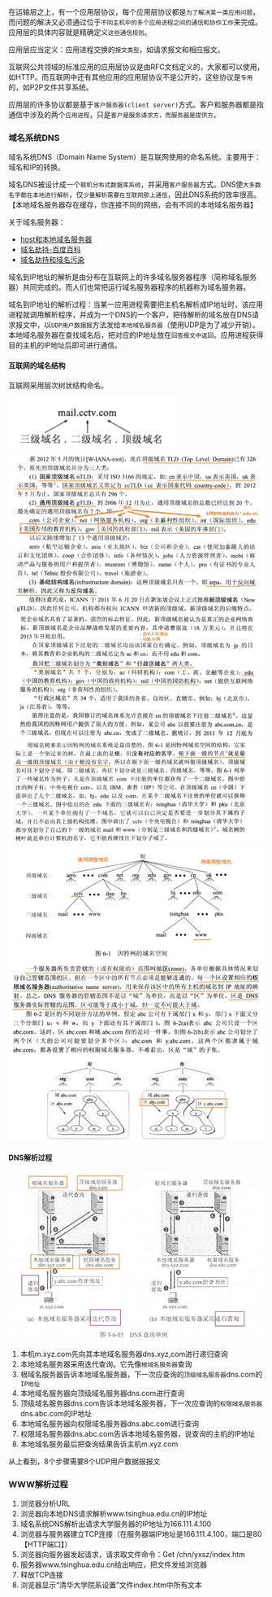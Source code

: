 在运输层之上，有一个应用层协议，每个应用层协议都是`为了解决某一类应用问题`，而问题的解决又必须通过位于`不同主机中的多个应用进程之间的通信和协作工作`来完成。应用层的具体内容就是精确定义`这些通信规则`。

应用层应当定义：应用进程交换的`报文类型`，如请求报文和相应报文。

互联网公共领域的标准应用的应用层协议是由RFC文档定义的，大家都可以使用，如HTTP。而互联网中还有其他应用的应用层协议不是公开的，这些协议是`专用`的，如P2P文件共享系统。

应用层的许多协议都是基于`客户服务器(client server)`方式。客户和服务器都是指通信中涉及的两个`应用进程`，只是`客户是服务请求方，而服务器是提供方`。

### 域名系统DNS

域名系统DNS（Domain Name System）是互联网使用的命名系统。主要用于：域名和IP的转换。

域名DNS被设计成一个`联机分布式数据库系统`，并采用`客户服务器`方式。DNS使`大多数名字都在本地进行解析`，仅`少量解析需要在互联网那上通信`，因此DNS系统的效率很高。【本地域名服务器存在缓存，你连接不同的网络，会有不同的本地域名服务器】

关于域名服务器：

- [host和本地域名服务器](https://blog.csdn.net/u010234516/article/details/52963954)
- [域名劫持-百度百科](https://baike.baidu.com/item/%E5%9F%9F%E5%90%8D%E5%8A%AB%E6%8C%81/7657893?fromtitle=DNS%E5%8A%AB%E6%8C%81&fromid=6739044)
- [域名劫持和域名污染](http://www.yunweipai.com/archives/5175.html)

域名到IP地址的解析是由分布在互联网上的许多域名服务器程序（简称域名服务器）共同完成的。而人们也常把运行域名服务器程序的机器称为域名服务器。

域名到IP地址的解析过程：当某一应用进程需要把主机名解析成IP地址时，该应用进程就调用解析程序，并成为一个DNS的一个客户，把待解析的域名放在DNS请求报文中，以`UDP用户数据报`方法发给`本地域名服务器`（使用UDP是为了减少开销）。本地域名服务器在查找域名后，把对应的IP地址放在`回答报文中返回`。应用进程获得目的主机的IP地址后即可进行通信。

#### 互联网的域名结构

互联网采用层次树状结构命名。

![域名.jpg](../../_img/域名.jpg)
![域名.jpg](../../_img/域名1.jpg)
![域名.jpg](../../_img/域名2.jpg)
![域名.jpg](../../_img/域名3.jpg)
![域名.jpg](../../_img/域名4.jpg)
![域名.jpg](../../_img/域名5.jpg)

#### DNS解析过程

![DNS查询.jpg](../../_img/DNS查询.jpg)

1. 本机m.xyz.com先向其本地域名服务器dns.xyz,com进行递归查询
2. 本地域名服务器采用迭代查询。它先像`根域名服务器`查询
3. 根域名服务器告诉本地域名服务器，下一次应查询的`顶级域名服务器`dns.com的`IP地址`
4. 本地域名服务器向顶级域名服务器dns.com进行查询
5. 顶级域名服务器dns.com告诉本地域名服务器，下一次应查询的`权限域名服务器`dns.abc.com的IP地址
6. 本地域名服务器向权限域名服务器dns.abc.com进行查询
7. 权限域名服务器dns.abc.com告诉本地域名服务器，说查询的主机的IP地址
8. 本地域名服务最后把查询结果告诉主机m.xyz.com

从上看到，8个步骤需要8个UDP用户数据报报文

### WWW解析过程

1. 浏览器分析URL
2. 浏览器向本地DNS请求解析www.tsinghua.edu.cn的IP地址
3. 域名系统DNS解析出请求大学服务器的IP地址为166.111.4.100
4. 浏览器与服务器建立TCP连接（在服务器端IP地址是166.111.4.100，端口是80【HTTP端口】）
5. 浏览器向服务器发起请求，请求取文件命令：Get /chn/yxsz/index.htm
6. 服务器www.tsinghua.edu.cn给出响应，把文件发给浏览器
7. 释放TCP连接
8. 浏览器显示“清华大学院系设置”文件index.htm中所有文本
